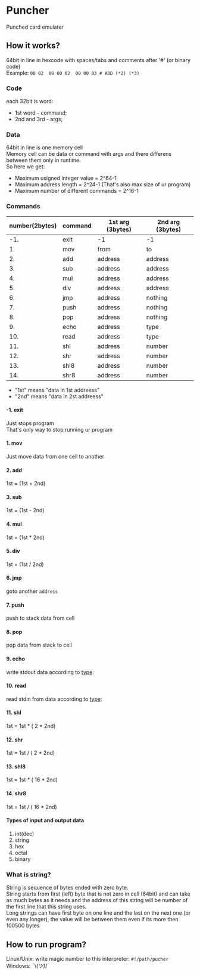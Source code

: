 # Puncher
Punched card emulater

## How it works?

64bit in line in hexcode with spaces/tabs and comments after '#' (or binary code)  
Example: `00 02  00 00 02  00 00 03 # ADD (*2) (*3)` 

### Code
each 32bit is word:
* 1st word - command;
* 2nd and 3rd - args;

### Data
64bit in line is one memory cell  
Memory cell can be data or command with args and there differens between them only in runtime.  
So here we get:
* Maximum usigned integer value = 2^64-1
* Maximum address length = 2^24-1 (That's also max size of ur program)
* Maximum number of different commands = 2^16-1


### Commands
| number(2bytes)	|	command	| 1st arg (3bytes)  | 2nd arg (3bytes)  |
|-------------------|-----------|-------------------|-------------------|
|  -1.				|	exit	|	-1				|	-1				|
|	1.				|	mov		|	from			|	to				|
|	2.				|	add		|	address			|	address			|
|	3.				|	sub		|	address			|	address			|
|	4.				|	mul		|	address			|	address			|
|	5.				|	div		|	address			|	address			|
|	6.				|	jmp		|	address			|	nothing			|
|	7.				|	push	|	address			|	nothing			|
|	8.				|	pop		|	address			|	nothing			|
|	9.				|	echo	|	address			|	type			|
|	10.				|	read	|	address			|	type			|
|	11.				|	shl		|	address			|	number			|
|	12.				|	shr		|	address			|	number			|
|	13.				|	shl8	|	address			|	number			|
|	14.				|	shr8	|	address			|	number			|

* "1st" means "data in 1st addreess"
* "2nd" means "data in 2st addreess"

#### -1. exit  
Just stops program  
That's only way to stop running ur program

#### 1. mov  
Just move data from one cell to another

#### 2. add  
1st  = (1st + 2nd)

#### 3. sub  
1st = (1st - 2nd)

#### 4. mul  
1st = (1st * 2nd)

#### 5. div  
1st = (1st / 2nd)

#### 6. jmp  
goto another `address`

#### 7. push  
push to stack data from cell

#### 8. pop  
pop data from stack to cell

#### 9. echo  
write stdout data according to [type](https://github.com/moff4/Puncher#types-of-input-and-output-data):

#### 10. read  
read stdin from data according to [type](https://github.com/moff4/Puncher#types-of-input-and-output-data):

#### 11. shl  
1st = 1st * ( 2 * 2nd)

#### 12. shr  
1st = 1st / ( 2 * 2nd)

#### 13. shl8  
1st = 1st * ( 16 * 2nd)

#### 14. shr8  
1st = 1st / ( 16 * 2nd)

#### Types of input and output data  
1) int(dec)  
2) string  
3) hex  
4) octal  
5) binary  


### What is string?
String is sequence of bytes ended with zero byte.  
String starts from first (left) byte that is not zero in cell (64bit) and can take as much bytes as it needs and the address of this string will be number of the first line that this string uses.  
Long strings can have first byte on one line and the last on the next one (or even any longer), the value will be between them even if its more then 100500 bytes  

## How to run program?
Linux/Unix: write magic number to this interpreter: `#!/path/pucher`  
Windows: ¯\\_(ツ)_/¯




